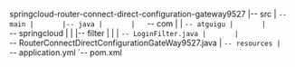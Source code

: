 springcloud-router-connect-direct-configuration-gateway9527
|-- src
|   `-- main
|       |-- java
|       |   `-- com
|       |       `-- atguigu
|       |           `-- springcloud
|       |               |-- filter
|       |               |   `-- LoginFilter.java
|       |               `-- RouterConnectDirectConfigurationGateWay9527.java
|       `-- resources
|           `-- application.yml
`-- pom.xml
